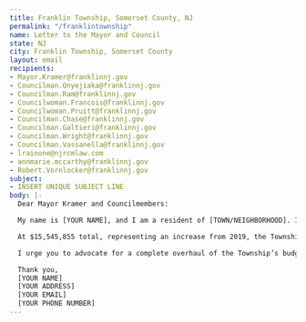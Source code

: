 ```yaml
---
title: Franklin Township, Somerset County, NJ
permalink: "/franklintownship"
name: Letter to the Mayor and Council
state: NJ
city: Franklin Township, Somerset County
layout: email
recipients:
- Mayor.Kramer@franklinnj.gov
- Councilman.Onyejiaka@franklinnj.gov
- Councilman.Ram@franklinnj.gov
- Councilwoman.Francois@franklinnj.gov
- Councilwoman.Pruitt@franklinnj.gov
- Councilman.Chase@franklinnj.gov
- Councilman.Galtieri@franklinnj.gov
- Councilman.Wright@franklinnj.gov
- Councilman.Vassanella@franklinnj.gov
- lrainone@njrcmlaw.com
- annmarie.mccarthy@franklinnj.gov
- Robert.Vornlocker@franklinnj.gov
subject:
- INSERT UNIQUE SUBJECT LINE
body: |-
  Dear Mayor Kramer and Councilmembers:

  My name is [YOUR NAME], and I am a resident of [TOWN/NEIGHBORHOOD]. In light of the urgent movement for Black lives happening across our nation, I am writing to urge you to advocate for a meaningful reallocation of the Township's expenditures away from policing, and towards social programs that more effectively meet critical community needs. I know that the Franklin Police Department have pledged to pursue more community policing initiatives. This is insufficient: the entire system of policing is broken and ineffective, and must be replaced with something else.

  At $15,545,855 total, representing an increase from 2019, the Township’s amended 2020 budget for policing dwarfs its other appropriations. For example, the allocation for public works totals under $4 million, and the budget for health and human services does not even reach $1 million. If we really don’t need as much as $1 million for health and human services (doubtful, especially in light of the COVID-19 pandemic), how could we possibly need over $15 million for police? Franklin’s population is 28.1% African American. Given that racial inequities persist throughout the nation, and that police have proven to be a dire public health threat for Black Americans, it is unconscionable to continue to fund police at these disproportionate levels.

  I urge you to advocate for a complete overhaul of the Township’s budget that directs at least $10 million away from policing. All over the country, concerned residents are calling for budgets that truly represent the people’s needs. In a global pandemic, it is all the more critical to invest funds in areas like “Community Resources/Public Assistance,” which is currently slated to receive less than $300,000. I urge you to revise the FY 2020 budget to reflect these demands, and show that Franklin Township is committed to true public safety for its Black population and all of its residents.

  Thank you,
  [YOUR NAME]
  [YOUR ADDRESS]
  [YOUR EMAIL]
  [YOUR PHONE NUMBER]
---
```



